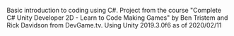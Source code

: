 Basic introduction to coding using C#. Project from the course "Complete C# Unity Developer 2D - Learn to Code Making Games" by Ben Tristem and Rick Davidson from DevGame.tv. Using Unity 2019.3.0f6 as of 2020/02/11
